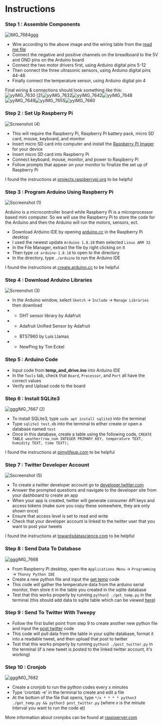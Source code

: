 # Instructions

### Step 1 : Assemble Components
![IMG_7684ggg](https://user-images.githubusercontent.com/109180573/185223412-cf8ddd1a-7b0b-4f34-8793-1fad3c96eb23.JPG)

* Wire according to the above image and the wiring table from the [read me file](README.md)
* Connect the negative and positive channels on the breadboard to the 5V and GND pins on the Arduino board
* Connect the two motor drivers first, using Arduino digital pins 5-12
* Then connect the three ultrasonic sensors, using Arduino digital pins 44-46
* Finally connect the temperature sensor, using Arduino digital pin 4

Final wiring & connections should look something like this:
![yyIMG_7630 (2)](https://user-images.githubusercontent.com/109180573/185226902-610aaf2e-62dd-48d2-a13f-4242fdbfbed7.JPG)![yyIMG_7632](https://user-images.githubusercontent.com/109180573/185226909-b304f14e-1c41-446b-b360-4ebca8283e68.JPG)![yyIMG_7642](https://user-images.githubusercontent.com/109180573/185226529-0a9f7ba4-5af3-4f45-b4c4-b2adbf5193df.JPG)![yyIMG_7648](https://user-images.githubusercontent.com/109180573/185226540-10f2317f-871d-4535-bef3-08c8e353438e.JPG)![yyIMG_7649](https://user-images.githubusercontent.com/109180573/185226551-40ccd65f-96f5-486f-a337-030fe36e88a9.JPG)![yyIMG_7655](https://user-images.githubusercontent.com/109180573/185226560-92567c0d-ec23-4d77-9ee7-33b1ab701a54.JPG)![yyIMG_7660](https://user-images.githubusercontent.com/109180573/185226569-ecbafe6f-1f21-4335-89cd-55e3d7b048b6.JPG)


### Step 2 : Set Up Raspberry Pi
![Screenshot (4)](https://user-images.githubusercontent.com/109180573/184982249-e00b766c-4fc0-4566-a87c-1a39a82448d7.png)
* This will require the Raspberry Pi, Raspberry Pi battery pack,  micro SD card, mouse, keyboard, and monitor
* Insert micro SD card into computer and install the [Raspberry Pi Imager](https://www.raspberrypi.com/software/) for your device
* Insert micro SD card into Raspberry Pi
* Connect keyboard, mouse, monitor, and power to Raspberry Pi
* Follow prompts that appear on your monitor to finalize the set up of Raspberry Pi

I found the instructions at [projects.raspberrypi.org](https://projects.raspberrypi.org/en/projects/raspberry-pi-setting-up/0) to be helpful

### Step 3 : Program Arduino Using Raspberry Pi
![Sscreenshot (1)](https://user-images.githubusercontent.com/109180573/184982452-6683fa86-a8aa-4e98-9e69-f50120d01984.jpg)

Arduino is a microcontroller board while Raspberry Pi is a microprocessor based mini computer. So we will use the Raspberry Pi to store the code for the Arduino and then the Arduino will run the motors, sensors, ect.

*  Download Arduino IDE by opening [arduino.cc](https://www.arduino.cc/en/software/OldSoftwareReleases#previous) in the Raspberry Pi desktop
*  I used the newest update ``Arduino 1.8.18`` then selected ``Linux ARM 32`` 
*  In the File Manager, extract the file by right clicking on it
*  Then type ``cd arduino-1.8.18`` to open to the directory
*  In the directory, type ``./arduino`` to run the Arduino IDE

I found the instructions at [create.arduino.cc](https://create.arduino.cc/projecthub/ruchir1674/how-to-interface-arduino-with-raspberrypi-504b06) to be helpful

### Step 4 : Download Arduino Libraries
![Screenshot (3)](https://user-images.githubusercontent.com/109180573/184982325-f3d4b353-7043-4f8a-9781-bb95bb17d683.png)
* In the Arduino window, select ``Sketch`` -> ``Include`` -> ``Manage Libraries`` then download
* * DHT sensor library  by  Adafruit
* * Adafruit Unified Sensor  by  Adafruit
* * BTS7960  by  Luis Llamas
* * NewPing  by  Tim Eckel

### Step 5 : Arduino Code

* Input code from **temp_and_drive.ino** into Arduino IDE
* In the ``Tools`` tab, check that ``Board``, ``Processor``, and ``Port`` all have the correct values
* Verify and Upload code to the board

### Step 6 : Install SQLite3
![gggIMG_7667 (2)](https://user-images.githubusercontent.com/109180573/185209796-42e819a3-f9af-4558-aaee-c14c819b97d5.jpg)
* To install SQLite3, type ``sudo apt install sqlite3`` into the terminal
* Type ``sqlite3 test.db`` into the terminal to either create or open a database named ``test`` 
* Once in this database, create a table using the following code, ``CREATE TABLE weather(row_num INTEGER PRIMARY KEY, temperature TEXT, humidity TEXT, time TEXT);``

I found the instructions at [pimylifeup.com](https://pimylifeup.com/raspberry-pi-sqlite/) to be helpful

### Step 7 : Twitter Developer Account 
![Sscreenshot (5)](https://user-images.githubusercontent.com/109180573/185198741-8f8f7dce-1b53-4fcc-a700-16c30b289921.png)
* To create a twitter developer account go to [developer.twitter.com](https://developer.twitter.com/en/application/use-case)
* Answer the prompted questions and navigate to the developer site from your dashboard to create an app
* When your app is created, twitter will generate consumer API keys and access tokens (make sure you copy these somewhere, they are only shown once)
* Ensure that access level is set to read and write
* Check that your developer account is linked to the twitter user that you want to post your tweets

I found the instructions at [towardsdatascience.com](https://towardsdatascience.com/building-a-twitter-bot-with-python-89959ef2607f) to be helpful

### Step 8 : Send Data To Database
![gggIMG_7668](https://user-images.githubusercontent.com/109180573/185209076-b4461f68-7a7d-474c-a99d-617f75a15228.JPG)
* From Raspberry Pi desktop, open the ``Applications Menu`` -> ``Programming`` -> ``Thonny Python IDE``
* Create a new python file and input the [get temp](get_temp.py) code
* This code will gather the temperature data from the arduino serial monitor, then store it in the table you created in the sqlite database
* Test that this works properly by running ``python3 ./get_temp.py`` in the terminal (this should add data to sqlite table which can be viewed [here](https://sqliteviewer.app/))

### Step 9 : Send To Twitter With Tweepy

* Follow the first bullet point from step 9 to create another new python file and input the [post twitter](post_twitter.py) code
* This code will pull data from the table in your sqlite database, format it into a readable tweet, and then upload that post to twitter
* Test that this works properly by running ``python3 ./post_twitter.py`` in the terminal (if a new tweet is posted to the linked twitter account, it's working)

### Step 10 : Cronjob
![gggIMG_7682](https://user-images.githubusercontent.com/109180573/185211644-c1af438f-6919-4b73-870f-677947c255d1.JPG)
* Create a cronjob to run the python codes every x minutes
* Type 'crontab -e' in the terminal to create and edit a file
* At the bottom of the file that opens, type ``*/x * * * * python3 ./get_temp.py && python3 post_twitter.py``
(where x is the minute interval you want to run the code at)

More information about cronjobs can be found at [raspiserver.com](https://raspiserver.com/crontab-on-raspberry-pi/)
